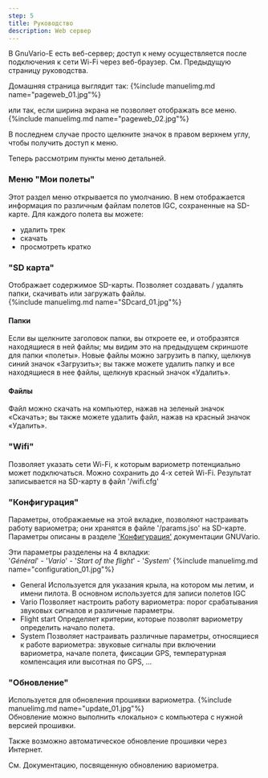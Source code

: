 ```yaml
---
step: 5
title: Руководство
description: Web сервер
---
```


В GnuVario-E есть веб-сервер; доступ к нему осуществляется после подключения к сети Wi-Fi через веб-браузер. См. Предыдущую страницу руководства.

Домашняя страница выглядит так:
{%include manuelimg.md name="pageweb_01.jpg"%}

или так, если ширина экрана не позволяет отображать все меню.
{%include manuelimg.md name="pageweb_02.jpg"%}

В последнем случае просто щелкните значок в правом верхнем углу, чтобы получить доступ к меню.

Теперь рассмотрим пункты меню детальней.

### Меню "Мои полеты"

Этот раздел меню открывается по умолчанию. В нем отображается информация по различным файлам полетов IGC, сохраненные на SD-карте.
Для каждого полета вы можете:
- удалить трек
- скачать
- просмотреть кратко



### "SD карта" 

Отображает содержимое SD-карты. Позволяет создавать / удалять папки, скачивать или загружать файлы.<br>
{%include manuelimg.md name="SDcard_01.jpg"%}
#### Папки
Если вы щелкните заголовок папки, вы откроете ее, и отобразятся находящиеся в ней файлы; мы видим это на предыдущем скриншоте для папки «полеты».
Новые файлы можно загрузить в папку, щелкнув синий значок «Загрузить»; вы также можете удалить папку и все находящиеся в нее файлы, щелкнув красный значок «Удалить».
#### Файлы
Файл можно скачать на компьютер, нажав на зеленый значок «Скачать»; вы также можете удалить файл, нажав на красный значок «Удалить».

### "Wifi" 

Позволяет указать сети Wi-Fi, к которым вариометр потенциально может подключаться.
Можно сохранить до 4-х сетей Wi-Fi.
Результат записывается на SD-карту в файл '/wifi.cfg'

### "Конфигурация" 

Параметры, отображаемые на этой вкладке, позволяют настраивать работу вариометра; они хранятся в файле '/params.jso' на SD-карте.
Параметры описаны в разделе ['Конфигурация']({{site.baseurl}}/6-configuration.html) документации GNUVario.

Эти параметры разделены на 4 вкладки:<br>
'_Général_' - '_Vario_' - '_Start of the flight_' - '_System_'
{%include manuelimg.md name="configuration_01.jpg"%}
- General
Используется для указания крыла, на котором мы летим, и имени пилота.
В основном используется для записи полетов IGC
- Vario
Позволяет настроить работу вариометра: порог срабатывания звуковых сигналов и различные параметры.
- Flight start
Определяет критерии, которые позволят вариометру определить начало полета.
- System
Позволяет настраивать различные параметры, относящиеся к работе вариометра: звуковые сигналы при включении вариометра, начале полета, фиксации GPS, температурная компенсация или высотная по GPS, ...

### "Обновление" 
Используется для обновления прошивки вариометра.
{%include manuelimg.md name="update_01.jpg"%}<br>
Обновление можно выполнить «локально» с компьютера с нужной версией прошивки.

Также возможно автоматическое обновление прошивки через Интернет.

См. Документацию, посвященную обновлению вариометра.